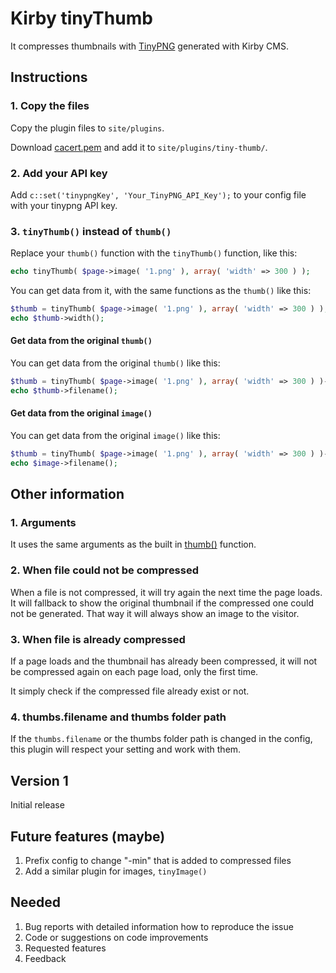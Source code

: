 # Kirby tinyThumb

It compresses thumbnails with [TinyPNG](https://tinypng.com/) generated with Kirby CMS.

## Instructions

### 1. Copy the files

Copy the plugin files to `site/plugins`.

Download [cacert.pem](http://curl.haxx.se/ca/cacert.pem) and add it to `site/plugins/tiny-thumb/`.

### 2. Add your API key

Add `c::set('tinypngKey', 'Your_TinyPNG_API_Key');` to your config file with your tinypng API key.

### 3. `tinyThumb()` instead of `thumb()`

Replace your `thumb()` function with the `tinyThumb()` function, like this:

```php
echo tinyThumb( $page->image( '1.png' ), array( 'width' => 300 ) );
```

You can get data from it, with the same functions as the `thumb()` like this:

```php
$thumb = tinyThumb( $page->image( '1.png' ), array( 'width' => 300 ) );
echo $thumb->width();
```

#### Get data from the original `thumb()`

You can get data from the original `thumb()` like this:

```php
$thumb = tinyThumb( $page->image( '1.png' ), array( 'width' => 300 ) )->thumb();
echo $thumb->filename();
```

#### Get data from the original `image()`

You can get data from the original `image()` like this:

```php
$thumb = tinyThumb( $page->image( '1.png' ), array( 'width' => 300 ) )->image();
echo $image->filename();
```

## Other information

### 1. Arguments

It uses the same arguments as the built in [thumb()](http://getkirby.com/docs/cheatsheet/helpers/thumb) function.

### 2. When file could not be compressed

When a file is not compressed, it will try again the next time the page loads. It will fallback to show the original thumbnail if the compressed one could not be generated. That way it will always show an image to the visitor.

### 3. When file is already compressed

If a page loads and the thumbnail has already been compressed, it will not be compressed again on each page load, only the first time.

It simply check if the compressed file already exist or not.

### 4. thumbs.filename and thumbs folder path

If the `thumbs.filename` or the thumbs folder path is changed in the config, this plugin will respect your setting and work with them.

## Version 1

Initial release

## Future features (maybe)

1. Prefix config to change "-min" that is added to compressed files
1. Add a similar plugin for images, `tinyImage()`

## Needed

1. Bug reports with detailed information how to reproduce the issue
1. Code or suggestions on code improvements
1. Requested features
1. Feedback